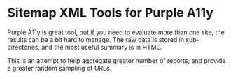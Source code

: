 # Sitemap XML Tools for Purple A11y

Purple A11y is great tool, but if you need to evaluate more than one site, the results can be a bit hard to manage. 
The raw data is stored in sub-directories, and the most useful summary is in HTML. 

This is an attempt to help aggregate greater number of reports, and provide a greater random sampling of URLs.
